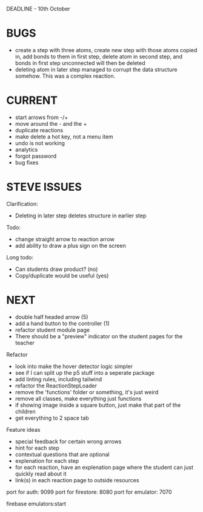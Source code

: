 DEADLINE - 10th October

BUGS
============================================
- create a step with three atoms, create new step with those atoms copied in, add bonds to them in first step, delete atom in second step, and bonds in first step unconnected will then be deleted
- deleting atom in later step managed to corrupt the data structure somehow. This was a complex reaction.

CURRENT
============================================
- start arrows from -/+
- move around the - and the +
- duplicate reactions
- make delete a hot key, not a menu item
- undo is not working
- analytics
- forgot password
- bug fixes

STEVE ISSUES
============================================

Clarification:
- Deleting in later step deletes structure in earlier step 

Todo:
- change straight arrow to reaction arrow
- add ability to draw a plus sign on the screen

Long todo:
- Can students draw product? (no)
- Copy/duplicate would be useful (yes)

NEXT
============================================
- double half headed arrow (5)
- add a hand button to the controller (1)
- refactor student module page
- There should be a "preview" indicator on the student pages for the teacher

Refactor
- look into make the hover detector logic simpler
- see if I can split up the p5 stuff into a seperate package
- add linting rules, including tailwind
- refactor the ReactionStepLoader
- remove the 'functions' folder or something, it's just weird
- remove all classes, make everything just functions
- if showing image inside a square button, just make that part of the children
- get everything to 2 space tab

Feature ideas
- special feedback for certain wrong arrows
- hint for each step
- contextual questions that are optional
- explenation for each step
- for each reaction, have an explenation page where the student can just quickly read about it
- link(s) in each reaction page to outside resources

port for auth: 9099
port for firestore: 8080
port for emulator: 7070

firebase emulators:start